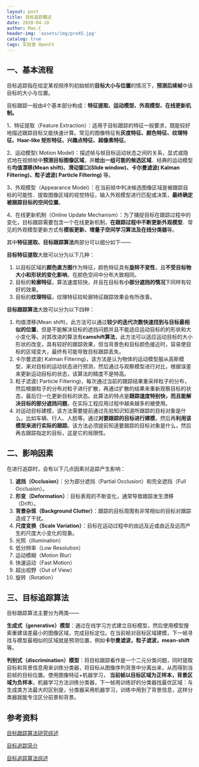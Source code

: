 ```yaml
---
layout: post
title: 目标追踪概述
date: 2020-04-10
author: Max.C
header-img: 'assets/img/pro45.jpg'
catalog: true
tags: 实验室 OpenCV
---
```



## 一、基本流程

目标追踪指在给定某视频序列初始帧的**目标大小与位置**的情况下，**预测后续帧**中该目标的大小与位置。

目标跟踪一般由4个基本部分构成：**特征提取、运动模型、外观模型、在线更新机制。**

1、特征提取（Feature Extraction）：适用于目标跟踪的特征一般要求，既能较好地描述跟踪目标又能快速计算。常见的图像特征有**灰度特征、颜色特征、纹理特征、Haar-like 矩形特征、兴趣点特征、超像素特征**。

2、运动模型( Motion Model)：描述帧与帧目标运动状态之间的关系，显式或隐式地在视频帧中**预测目标图像区域**，并**给出一组可能的候选区域**．经典的运动模型有**均值漂移(Mean shift)、滑动窗口(Slide window)、卡尔曼滤波( Kalman Filtering)、粒子滤波( Particle Filtering)** 等。

3、外观模型（Appearance Model）：在当前帧中判决候选图像区域是被跟踪目标的可能性．提取图像区域的视觉特征，输入外观模型进行匹配或决策，**最终确定被跟踪目标的空间位置**。

4、在线更新机制（Online Update Mechanism）：为了捕捉目标在跟踪过程中的变化，目标跟踪需要包含一个在线更新机制，**在跟踪过程中不断更新外观模型**．常见的外观模型更新方式有**模板更新、增量子空间学习算法及在线分类器**等。

其中**特征提取、目标跟踪算法**两部分可以细分如下——

**目标特征提取**大致可以分为以下几种：

1. 以目标区域的**颜色直方图**作为特征，颜色特征具有**旋转不变性**，且**不受目标物大小和形状的变化影响**，在颜色空间中分布大致相同。
2. 目标的**轮廓特征**，算法速度较快，并且在目标有**小部分遮挡的情况**下同样有较好的效果。
3. 目标的**纹理特征**，纹理特征较轮廓特征跟踪效果会有所改善。

**目标跟踪算法**大致可以分为以下四种：

1. 均值漂移(Mean shift)，此方法可以通过**较少的迭代次数快速找到与目标最相似的位置**，但是不能解决目标的遮挡问题并且不能适应运动目标的的形状和大小变化等。对其改进的算法有**camshift算法**，此方法可以适应运动目标的大小形状的改变，具有较好的跟踪效果，但当背景色和目标颜色接近时，容易使目标的区域变大，最终有可能导致目标跟踪丢失。
2. 卡尔曼滤波( Kalman Filtering)，该方法是认为物体的运动模型服从高斯模型，来对目标的运动状态进行预测，然后通过与观察模型进行对比，根据误差来更新运动目标的状态，该算法的精度不是特高。
3. 粒子滤波( Particle Filtering)，每次通过当前的跟踪结果重采样粒子的分布，然后根据粒子的分布对粒子进行扩散，再通过扩散的结果来重新观察目标的状态，最后归一化更新目标的状态。此算法的特点是**跟踪速度特别快，而且能解决目标的部分遮挡问题**，在实际工程应用过程中越来越多的被使用。
4. 对运动目标建模，该方法需要提前通过先验知识知道所跟踪的目标对象是什么，比如车辆、行人、人脸等。通过**对要跟踪的目标进行建模**，然后再**利用该模型来进行实际的跟踪**。该方法必须提前知道要跟踪的目标对象是什么，然后再去跟踪指定的目标，这是它的局限性。

## 二、影响因素

在进行追踪时，会有以下几点因素对追踪产生影响：

1. **遮挡（Occlusion）**：分为部分遮挡（Partial Occlusion）和完全遮挡（Full Occlusion）。
2. **形变（Deformation）**：目标表观的不断变化，通常导致跟踪发生漂移（Drift）。
3. **背景杂斑（Background Clutter）**：跟踪的目标周围有非常相似的目标对跟踪造成了干扰。
4. **尺度变换（Scale Variation）**：目标在运动过程中的由远及近或由近及远而产生的尺度大小变化的现象。
5. 光照（illumination）
6. 低分辨率（Low Resolution）
7. 运动模糊（Motion Blur）
8. 快速运动（Fast Motion）
9. 超出视野（Out of View）
10. 旋转（Rotation）

## 三、目标追踪算法

目标跟踪算法主要分为两类——

**生成式（generative）模型**：通过在线学习方式建立目标模型，然后使用模型搜索重建误差最小的图像区域，完成目标定位。在当前帧对目标区域建模，下一帧寻找与模型最相似的区域就是预测位置，例如**卡尔曼滤波，粒子滤波，mean-shift**等。

**判别式（discrimination）模型**：将目标跟踪看作是一个二元分类问题，同时提取目标和背景信息用来训练分类器，将目标从图像序列背景中分离出来，从而得到当前帧的目标位置。使用图像特征+机器学习， **当前帧以目标区域为正样本，背景区域为负样本**，机器学习方法训练分类器，下一帧用训练好的分类器找最优区域：与生成类方法最大的区别是，分类器采用机器学习，训练中用到了背景信息，这样分类器就能专注区分前景和背景。

## 参考资料


[目标跟踪算法研究综述](https://blog.csdn.net/zhu_hongji/article/details/80515031?depth_1-utm_source=distribute.pc_relevant.none-task-blog-BlogCommendFromBaidu-2&utm_source=distribute.pc_relevant.none-task-blog-BlogCommendFromBaidu-2)

[目标追踪简介](https://blog.csdn.net/weixin_30536513/article/details/98138896?depth_1-utm_source=distribute.pc_relevant.none-task-blog-BlogCommendFromBaidu-1&utm_source=distribute.pc_relevant.none-task-blog-BlogCommendFromBaidu-1)

[目标追踪算法综述](https://www.cnblogs.com/zjb0823/p/3806333.html)